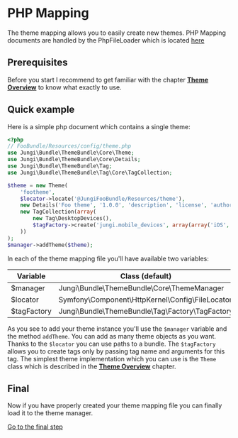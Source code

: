 PHP Mapping
===========

The theme mapping allows you to easily create new themes. PHP Mapping documents are handled by the PhpFileLoader which is
located [here](https://github.com/piku235/JungiThemeBundle/tree/master/Mapping/Loader/PhpFileLoader.php)

Prerequisites
-------------

Before you start I recommend to get familiar with the chapter [**Theme Overview**](https://github.com/piku235/JungiThemeBundle/tree/master/Resources/doc/themes-overview.md)
to know what exactly to use.

Quick example
-------------

Here is a simple php document which contains a single theme:

```php
<?php
// FooBundle/Resources/config/theme.php
use Jungi\Bundle\ThemeBundle\Core\Theme;
use Jungi\Bundle\ThemeBundle\Core\Details;
use Jungi\Bundle\ThemeBundle\Tag;
use Jungi\Bundle\ThemeBundle\Tag\Core\TagCollection;

$theme = new Theme(
    'footheme',
    $locator->locate('@JungiFooBundle/Resources/theme'),
    new Details('Foo theme', '1.0.0', 'description', 'license', 'author_name', 'author_email', 'author_www'),
    new TagCollection(array(
        new Tag\DesktopDevices(),
        $tagFactory->create('jungi.mobile_devices', array(array('iOS', 'AndroidOS'), Tag\MobileDevices::MOBILE))
    ))
);
$manager->addTheme($theme);
```

In each of the theme mapping file you'll have available two variables:

Variable | Class (default)
-------- | -----
$manager | Jungi\Bundle\ThemeBundle\Core\ThemeManager
$locator | Symfony\Component\HttpKernel\Config\FileLocator
$tagFactory | Jungi\Bundle\ThemeBundle\Tag\Factory\TagFactory

As you see to add your theme instance you'll use the `$manager` variable and the method `addTheme`. You can add as many
theme objects as you want. Thanks to the `$locator` you can use paths to a bundle. The `$tagFactory` allows you to create
tags only by passing tag name and arguments for this tag. The simplest theme implementation which you can use is the
`Theme` class which is described in the [**Theme Overview**](https://github.com/piku235/JungiThemeBundle/tree/master/Resources/doc/themes-overview.md)
chapter.

Final
-----

Now if you have properly created your theme mapping file you can finally load it to the theme manager.

[Go to the final step](https://github.com/piku235/JungiThemeBundle/tree/master/Resources/doc/loading-theme-mappings.md)